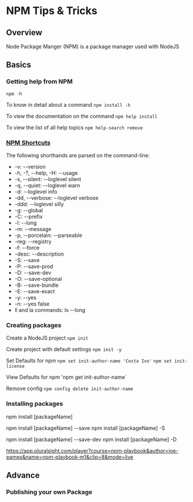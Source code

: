 # NPM Tips & Tricks

## Overview
Node Package Manger (NPM) is a package manager used with NodeJS

## Basics

### Getting help from NPM 

`npm -h`

To know in detail about a command 
`npm install -h`

To view the documentation on the command
`npm help install`

To view the list of all help topics 
`npm help-search remove`

### [NPM Shortcuts](https://docs.npmjs.com/misc/config)

The following shorthands are parsed on the command-line:

- -v: --version
- -h, -?, --help, -H: --usage
- -s, --silent: --loglevel silent
- -q, --quiet: --loglevel warn
- -d: --loglevel info
- -dd, --verbose: --loglevel verbose
- -ddd: --loglevel silly
- -g: --global
- -C: --prefix
- -l: --long
- -m: --message
- -p, --porcelain: --parseable
- -reg: --registry
- -f: --force
- -desc: --description
- -S: --save
- -P: --save-prod
- -D: --save-dev
- -O: --save-optional
- -B: --save-bundle
- -E: --save-exact
- -y: --yes
- -n: --yes false
- ll and la commands: ls --long

### Creating packages

Create a NodeJS project
`npm init` 

Create project with default settings
`npm init -y`

Set Defaults for npm 
`npm set init-author-name 'Costa Ivo'`
`npm set init-license`

View Defaults for npm 
'npm get init-author-name`

Remove config
`npm config delete init-author-name`

### Installing packages

npm install [packageName]

npm install [packageName] --save
npm install [packageName] -S

npm install [packageName] --save-dev
npm install [packageName] -D


https://app.pluralsight.com/player?course=npm-playbook&author=joe-eames&name=npm-playbook-m1&clip=8&mode=live


## Advance

### Publishing your own Package 
